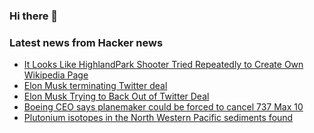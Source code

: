 ### Hi there 👋

<!--
**arashid-sh/arashid-sh** is a ✨ _special_ ✨ repository because its `README.md` (this file) appears on your GitHub profile.

Here are some ideas to get you started:

- 🔭 I’m currently working on ...
- 🌱 I’m currently learning ...
- 👯 I’m looking to collaborate on ...
- 🤔 I’m looking for help with ...
- 💬 Ask me about ...
- 📫 How to reach me: ...
- 😄 Pronouns: ...
- ⚡ Fun fact: ...
-->

### Latest news from Hacker news
<!-- BLOG-POST-LIST:START -->
- [It Looks Like HighlandPark Shooter Tried Repeatedly to Create Own Wikipedia Page](https://slate.com/technology/2022/07/bobby-crimo-highland-park-wikipedia.html)
- [Elon Musk terminating Twitter deal](https://www.reuters.com/technology/elon-musk-terminating-twitter-deal-2022-07-08/)
- [Elon Musk Trying to Back Out of Twitter Deal](https://www.sec.gov/Archives/edgar/data/1418091/000110465922078413/tm2220599d1_ex99-p.htm)
- [Boeing CEO says planemaker could be forced to cancel 737 Max 10](https://www.reuters.com/business/aerospace-defense/boeing-ceo-says-plane-maker-could-be-forced-cancel-737-max-10-aviation-week-2022-07-07/)
- [Plutonium isotopes in the North Western Pacific sediments found](https://www.nature.com/articles/s41598-022-14179-w)
<!-- BLOG-POST-LIST:END -->
